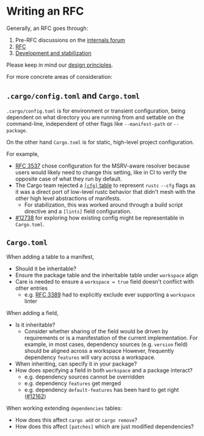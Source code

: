 # Writing an RFC

Generally, an RFC goes through:
1. Pre-RFC discussions on the [internals forum][irlo]
2. [RFC]
3. [Development and stabilization][unstable]

Please keep in mind our [design principles](../design.md).

For more concrete areas of consideration:

## `.cargo/config.toml` and `Cargo.toml`

`.cargo/config.toml` is for environment or transient configuration,
being dependent on what directory you are running from and settable on the command-line,
independent of other flags like `--manifest-path` or `--package`.

On the other hand `Cargo.toml` is for static, high-level project configuration.

For example,
- [RFC 3537] chose
  configuration for the MSRV-aware resolver because users would likely need
  to change this setting, like in CI to verify the opposite case of
  what they run by default.
- The Cargo team rejected a [`[cfg]` table][cfg table] to represent `rustc`
  `--cfg` flags as it was a direct port of low-level rustc behavior that didn't
  mesh with the other high level abstractions of manifests.
  - For stabilization, this was worked around through a build script directive and a `[lints]` field configuration.
- [#12738][cargo#12738] for exploring how existing config might be representable in `Cargo.toml`.


[irlo]: https://internals.rust-lang.org/
[RFC]: https://github.com/rust-lang/rfcs/
[unstable]: unstable.md
[RFC 3537]: https://rust-lang.github.io/rfcs/3537-msrv-resolver.html
[cfg table]: https://github.com/rust-lang/cargo/pull/11631#issuecomment-1487424886
[cargo#12738]: https://github.com/rust-lang/cargo/issues/12738

## `Cargo.toml`

When adding a table to a manifest,
- Should it be inheritable?
- Ensure the package table and the inheritable table under `workspace` align
- Care is needed to ensure a `workspace = true` field doesn't conflict with other entries
  - e.g. [RFC 3389] had to explicitly exclude ever supporting a `workspace` linter

When adding a field,
- Is it inheritable?
  - Consider whether sharing of the field would be driven by requirements or is a manifestation of the current implementation.
    For example, in most cases, dependency sources (e.g. `version` field) should be aligned across a workspace
    However, frequently dependency `features` will vary across a workspace.
- When inheriting, can specify it in your package?
- How does specifying a field in both `workspace` and a package interact?
  - e.g. dependency sources cannot be overridden
  - e.g. dependency `features` get merged
  - e.g. dependency `default-features` has been hard to get right ([#12162][cargo#12162])

When working extending `dependencies` tables:
- How does this affect `cargo add` or `cargo remove`?
- How does this affect `[patches]` which are just modified dependencies?

[RFC 3389]: https://rust-lang.github.io/rfcs/3389-manifest-lint.html
[cargo#12162]: https://github.com/rust-lang/cargo/issues/12162

